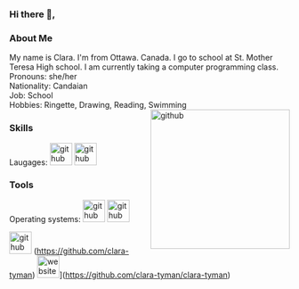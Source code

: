 ### Hi there 👋, 

<h3>About Me</h3>
My name is Clara. I'm from Ottawa. Canada. I go to school at St. Mother Teresa High school. I am currently taking a computer programming class. <br>
Pronouns: she/her <br>
Nationality: Candaian <br>
Job: School <br>
Hobbies: Ringette, Drawing, Reading, Swimming <br>

<img src='https://github.com/clara-tyman/clara-tyman/assets/144264170/6c1ccda7-643c-4e2b-aea1-2b778f25e08b' align="right" alt='github' height='250'> 



<h3>Skills</h3>
Laugages: 
<img src='https://img.shields.io/badge/typescript-%23007ACC.svg?style=for-the-badge&logo=typescript&logoColor=white' alt='github' height='40'> 
<img src='https://img.shields.io/badge/python-3670A0?style=for-the-badge&logo=python&logoColor=ffdd54' alt='github' height='40'> 


<h3>Tools</h3>
Operating systems: 
<img src='https://img.shields.io/badge/Windows-0078D6?style=for-the-badge&logo=windows&logoColor=white' alt='github' height='40'> 
<img src='https://img.shields.io/badge/chrome%20os-3d89fc?style=for-the-badge&logo=google%20chrome&logoColor=white' alt='github' height='40'> 

<img src='https://cdn.jsdelivr.net/npm/simple-icons@3.0.1/icons/github.svg' alt='github' height='40'> (https://github.com/clara-tyman)  <img src='https://cdn.jsdelivr.net/npm/simple-icons@3.0.1/icons/icloud.svg' alt='website' height='40'>](https://github.com/clara-tyman/clara-tyman)  

